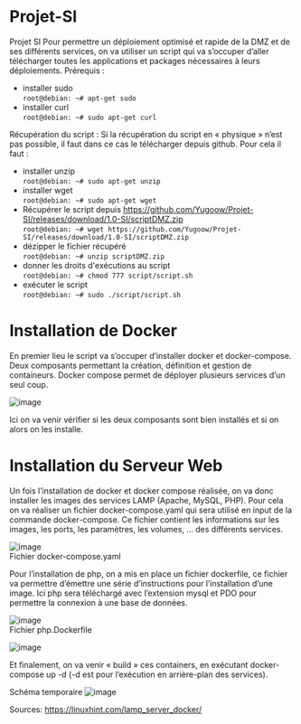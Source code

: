 # Projet-SI
Projet SI
Pour permettre un déploiement optimisé et rapide de la DMZ et de ses différents services, on va utiliser un script qui va s’occuper d’aller télécharger toutes les applications et packages nécessaires à leurs déploiements.
Prérequis :
-	installer sudo <br>
``root@debian: ~# apt-get sudo``
-	installer curl <br>
``root@debian: ~# sudo apt-get curl``

Récupération du script :
Si la récupération du script en « physique » n’est pas possible, il faut dans ce cas le télécharger depuis github.
Pour cela il faut :
-	installer unzip <br>
``root@debian: ~# sudo apt-get unzip``
-	installer wget <br>
``root@debian: ~# sudo apt-get wget``
-	Récupérer le script depuis https://github.com/Yugoow/Projet-SI/releases/download/1.0-SI/scriptDMZ.zip <br>
``root@debian: ~# wget https://github.com/Yugoow/Projet-SI/releases/download/1.0-SI/scriptDMZ.zip``
-	dézipper le fichier récupéré <br>
``root@debian: ~# unzip scriptDMZ.zip``
-	donner les droits d'exécutions au script <br>
``root@debian: ~# chmod 777 script/script.sh``
-	exécuter le script <br>
``root@debian: ~# sudo ./script/script.sh``

<h1>Installation de Docker</h1>
En premier lieu le script va s’occuper d’installer docker et docker-compose. Deux composants permettant la création, définition et gestion de containeurs. Docker compose permet de déployer plusieurs services d’un seul coup.

![image](https://user-images.githubusercontent.com/56593824/140827482-8fa02132-44c1-4c19-a0d0-1be4901a7a81.png)

Ici on va venir vérifier si les deux composants sont bien installés et si on alors on les installe.


<h1>Installation du Serveur Web</h1>
Un fois l’installation de docker et docker compose réalisée, on va donc installer les images des services LAMP (Apache, MySQL, PHP). Pour cela on va réaliser un fichier docker-compose.yaml qui sera utilisé en input de la commande docker-compose. Ce fichier contient les informations sur les images, les ports, les paramètres, les volumes, ... des différents services.

![image](https://user-images.githubusercontent.com/56593824/140827234-d9457c7e-c62d-4ed5-8aad-1fb13c27b263.png)
<br>Fichier docker-compose.yaml

Pour l’installation de php, on a mis en place un fichier dockerfile, ce fichier va permettre d’émettre une série d’instructions pour l’installation d’une image. Ici php sera téléchargé avec l’extension mysql et PDO pour permettre la connexion à une base de données.

![image](https://user-images.githubusercontent.com/56593824/140827204-a1f44388-2766-466e-a7d1-801426101072.png)
<br>Fichier php.Dockerfile

![image](https://user-images.githubusercontent.com/56593824/140827182-67e5a94b-1a33-42b5-88bd-16dcf6beba5c.png)

Et finalement, on va venir « build » ces containers, en exécutant docker-compose up -d (-d est pour l’exécution en arrière-plan des services).


Schéma temporaire
![image](https://user-images.githubusercontent.com/56593824/140745965-02a549cd-989f-430d-b858-ec1f377a283b.png)


Sources:
https://linuxhint.com/lamp_server_docker/ 

